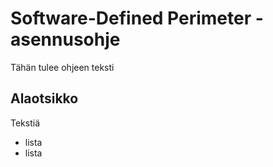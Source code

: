 # Software-Defined Perimeter -asennusohje

Tähän tulee ohjeen teksti

## Alaotsikko

Tekstiä

* lista
* lista
